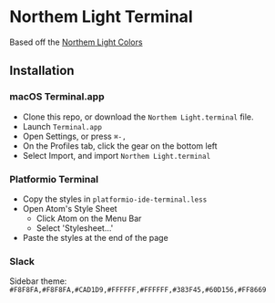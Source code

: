 # Northem Light Terminal

Based off the [Northem Light Colors](https://github.com/arcticicestudio/northem-light)

## Installation

### macOS Terminal.app
- Clone this repo, or download the `Northem Light.terminal` file.
- Launch `Terminal.app`
- Open Settings, or press `⌘-,`
- On the Profiles tab, click the gear on the bottom left
- Select Import, and import `Northem Light.terminal`

### Platformio Terminal
- Copy the styles in `platformio-ide-terminal.less`
- Open Atom's Style Sheet
  - Click Atom on the Menu Bar
  - Select 'Stylesheet...'
- Paste the styles at the end of the page

### Slack
Sidebar theme: `#F8F8FA,#F8F8FA,#CAD1D9,#FFFFFF,#FFFFFF,#383F45,#60D156,#FF8669`
